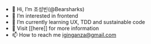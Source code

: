 - 👋 Hi, I’m 조성빈(@Bearsharks)
- 👀 I’m interested in frontend
- 🌱 I’m currently learning UX, TDD and sustainable code
- 💞️ Visit [[here]] for more information
- 📫 How to reach me [iginganza@gmail.com](mailto:iginganza@gmail.com)
